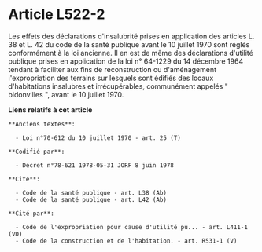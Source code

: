 # Article L522-2

Les effets des déclarations d'insalubrité prises en application des articles L. 38 et L. 42 du code de la santé publique
avant le 10 juillet 1970 sont réglés conformément à la loi ancienne. Il en est de même des déclarations d'utilité publique
prises en application de la loi n° 64-1229 du 14 décembre 1964 tendant à faciliter aux fins de reconstruction ou
d'aménagement l'expropriation des terrains sur lesquels sont édifiés des locaux d'habitations insalubres et irrécupérables,
communément appelés " bidonvilles ", avant le 10 juillet 1970.

**Liens relatifs à cet article**

	**Anciens textes**:

	  - Loi n°70-612 du 10 juillet 1970 - art. 25 (T)

	**Codifié par**:

	  - Décret n°78-621 1978-05-31 JORF 8 juin 1978

	**Cite**:

	  - Code de la santé publique - art. L38 (Ab)
	  - Code de la santé publique - art. L42 (Ab)

	**Cité par**:

	  - Code de l'expropriation pour cause d'utilité pu... - art. L411-1 (VD)
	  - Code de la construction et de l'habitation. - art. R531-1 (V)
